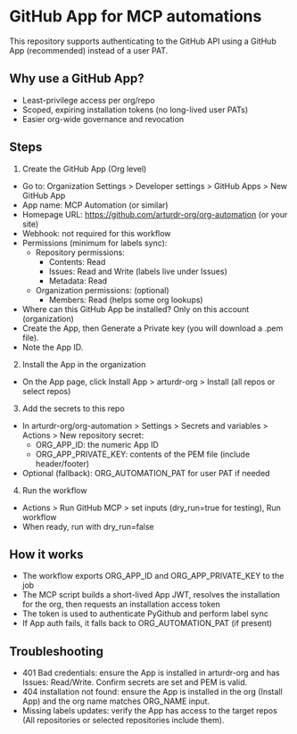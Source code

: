 # GitHub App for MCP automations

This repository supports authenticating to the GitHub API using a GitHub App (recommended) instead of a user PAT.

## Why use a GitHub App?
- Least-privilege access per org/repo
- Scoped, expiring installation tokens (no long-lived user PATs)
- Easier org-wide governance and revocation

## Steps

1) Create the GitHub App (Org level)
- Go to: Organization Settings > Developer settings > GitHub Apps > New GitHub App
- App name: MCP Automation (or similar)
- Homepage URL: https://github.com/arturdr-org/org-automation (or your site)
- Webhook: not required for this workflow
- Permissions (minimum for labels sync):
  - Repository permissions:
    - Contents: Read
    - Issues: Read and Write (labels live under Issues)
    - Metadata: Read
  - Organization permissions: (optional)
    - Members: Read (helps some org lookups)
- Where can this GitHub App be installed? Only on this account (organization)
- Create the App, then Generate a Private key (you will download a .pem file).
- Note the App ID.

2) Install the App in the organization
- On the App page, click Install App > arturdr-org > Install (all repos or select repos)

3) Add the secrets to this repo
- In arturdr-org/org-automation > Settings > Secrets and variables > Actions > New repository secret:
  - ORG_APP_ID: the numeric App ID
  - ORG_APP_PRIVATE_KEY: contents of the PEM file (include header/footer)
- Optional (fallback): ORG_AUTOMATION_PAT for user PAT if needed

4) Run the workflow
- Actions > Run GitHub MCP > set inputs (dry_run=true for testing), Run workflow
- When ready, run with dry_run=false

## How it works
- The workflow exports ORG_APP_ID and ORG_APP_PRIVATE_KEY to the job
- The MCP script builds a short-lived App JWT, resolves the installation for the org, then requests an installation access token
- The token is used to authenticate PyGithub and perform label sync
- If App auth fails, it falls back to ORG_AUTOMATION_PAT (if present)

## Troubleshooting
- 401 Bad credentials: ensure the App is installed in arturdr-org and has Issues: Read/Write. Confirm secrets are set and PEM is valid.
- 404 installation not found: ensure the App is installed in the org (Install App) and the org name matches ORG_NAME input.
- Missing labels updates: verify the App has access to the target repos (All repositories or selected repositories include them).
